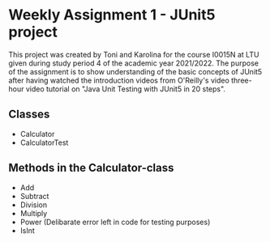# Weekly Assignment 1 - JUnit5 project

This project was created by Toni and Karolina for the course I0015N at LTU given
during study period 4 of the academic year 2021/2022. The purpose of the
assignment is to show understanding of the basic concepts of JUnit5 after having
watched the introduction videos from O'Reilly's video three-hour video tutorial
on "Java Unit Testing with JUnit5 in 20 steps".


## Classes

- Calculator
- CalculatorTest

## Methods in the Calculator-class

- Add
- Subtract
- Division
- Multiply
- Power (Delibarate error left in code for testing purposes)
- IsInt
